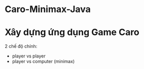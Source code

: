 # Caro-Minimax-Java

# Xây dựng ứng dụng Game Caro
2 chế độ chính:
+ player vs player
+ player vs computer (minimax)
